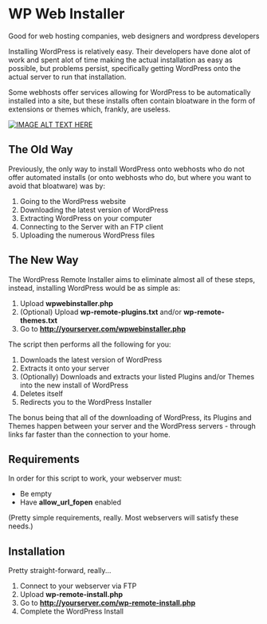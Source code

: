 WP Web Installer
==================

Good for web hosting companies, web designers and wordpress developers

Installing WordPress is relatively easy. Their developers have done alot of work and spent alot of time making the actual installation as easy as possible, but problems persist, specifically getting WordPress onto the actual server to run that installation.

Some webhosts offer services allowing for WordPress to be automatically installed into a site, but these installs often contain bloatware in the form of extensions or themes which, frankly, are useless.

[![IMAGE ALT TEXT HERE](https://img.youtube.com/vi/YOUTUBE_VIDEO_ID_HERE/0.jpg)](https://www.youtube.com/watch?v=YOUTUBE_VIDEO_ID_HERE)

## The Old Way
Previously, the only way to install WordPress onto webhosts who do not offer automated installs (or onto webhosts who do, but where you want to avoid that bloatware) was by:

1. Going to the WordPress website
2. Downloading the latest version of WordPress
3. Extracting WordPress on your computer
4. Connecting to the Server with an FTP client
5. Uploading the numerous WordPress files

## The New Way
The WordPress Remote Installer aims to eliminate almost all of these steps, instead, installing WordPress would be as simple as:

1. Upload **wpwebinstaller.php**
2. (Optional) Upload **wp-remote-plugins.txt** and/or **wp-remote-themes.txt**
3. Go to **http://yourserver.com/wpwebinstaller.php**

The script then performs all the following for you:

1. Downloads the latest version of WordPress
2. Extracts it onto your server
3. (Optionally) Downloads and extracts your listed Plugins and/or Themes into the new install of WordPress
4. Deletes itself
5. Redirects you to the WordPress Installer

The bonus being that all of the downloading of WordPress, its Plugins and Themes happen between your server and the WordPress servers - through links far faster than the connection to your home.

## Requirements
In order for this script to work, your webserver must:

- Be empty
- Have **allow\_url\_fopen** enabled

(Pretty simple requirements, really. Most webservers will satisfy these needs.)

## Installation
Pretty straight-forward, really...

1. Connect to your webserver via FTP
2. Upload **wp-remote-install.php**
3. Go to **http://yourserver.com/wp-remote-install.php**
4. Complete the WordPress Install

